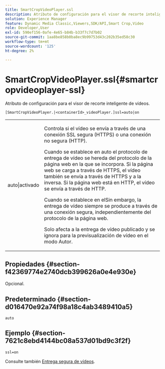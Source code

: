 ```yaml
---
title: SmartCropVideoPlayer.ssl
description: Atributo de configuración para el visor de recorte inteligente de vídeos.
solution: Experience Manager
feature: Dynamic Media Classic,Viewers,SDK/API,Smart Crop,Video
role: Developer,User
exl-id: 590ef156-0afe-4e65-b84b-b33f7c7d7b02
source-git-commit: 1aa8be858b0ba8ec9b99753d43c202b35ed58c30
workflow-type: tm+mt
source-wordcount: '125'
ht-degree: 2%

---
```


# SmartCropVideoPlayer.ssl{#smartcropvideoplayer-ssl}

Atributo de configuración para el visor de recorte inteligente de vídeos.

<!-- >[!NOTE]
>
>This configuration attribute only applies to AEM 6.2 with installation of [Feature Pack NPR-13480](https://www.adobeaemcloud.com/content/marketplace/marketplaceProxy.html?packagePath=/content/companies/public/adobe/packages/cq620/featurepack/cq-6.2.0-featurepack-13480) and to AEM 6.1 with installation of [Feature Pack NPR-15011](https://www.adobeaemcloud.com/content/marketplace/marketplaceProxy.html?packagePath=/content/companies/public/adobe/packages/cq610/featurepack/cq-6.1.0-featurepack-15011). -->

`[SmartCropVideoPlayer.|<containerId>_videoPlayer.]ssl=auto|on`

<table id="table_C616483932C2482CA9794DDD7313FD7C"> 
 <tbody> 
  <tr> 
   <td colname="col1"> <p> <span class="codeph"> auto|activado</span> </p> </td> 
   <td colname="col2"> <p> Controla si el vídeo se envía a través de una conexión SSL segura (HTTPS) o una conexión no segura (HTTP). </p> <p>Cuando se establece en <span class="codeph"> auto</span> el protocolo de entrega de vídeo se hereda del protocolo de la página web en la que se incorpora. Si la página web se carga a través de HTTPS, el vídeo también se envía a través de HTTPS y a la inversa. Si la página web está en HTTP, el vídeo se envía a través de HTTP. </p> <p>Cuando se establece en <span class="codeph"> el</span>Sin embargo, la entrega de vídeo siempre se produce a través de una conexión segura, independientemente del protocolo de la página web. </p> <p>Solo afecta a la entrega de vídeo publicado y se ignora para la previsualización de vídeo en el modo Autor. </p> </td> 
  </tr> 
 </tbody> 
</table>

## Propiedades {#section-f42369774e2740dcb399626a0e4e930e}

Opcional.

## Predeterminado {#section-d016470e92a74f98a18c4ab3489410a5}

`auto`

## Ejemplo {#section-7621c8ebd4144bc08a537d01bd9c3f2f}

```
ssl=on
```

<!--<a id="section_5943AC73316749C68761FF7F74DA7547"></a>-->

Consulte también [Entrega segura de vídeos](../../../c-html5-aem-asset-viewers/c-html5-aem-smartcropvideo/c-html5-aem-smartcropvideo-viewer-securevideodelivery.md#concept-cf9d1346a07d4429b0c6c32c9cac50ff).
